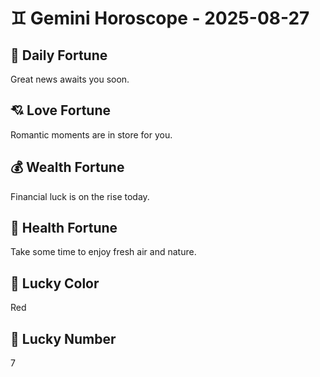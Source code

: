 # ♊ Gemini Horoscope - 2025-08-27

## 🎯 Daily Fortune

Great news awaits you soon.

## 💘 Love Fortune

Romantic moments are in store for you.

## 💰 Wealth Fortune

Financial luck is on the rise today.

## 🌱 Health Fortune

Take some time to enjoy fresh air and nature.

## 🎨 Lucky Color

Red

## 🔢 Lucky Number

7
